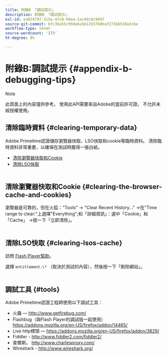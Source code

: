 ```yaml
---
title: 附錄B 「調試提示」
description: 附錄B 「調試提示」
exl-id: ea024797-315e-47c0-99ea-1ac49c8c9697
source-git-commit: bfc3ba55c99daba561255760baf273b6538a3c6e
workflow-type: tm+mt
source-wordcount: '173'
ht-degree: 0%

---
```


# 附錄B:調試提示 {#appendix-b-debugging-tips}

>[!NOTE]
>
>此頁面上的內容僅供參考。 使用此API需要來自Adobe的當前許可證。 不允許未經授權使用。


## 清除臨時資料 {#clearing-temporary-data}

Adobe Primetime認證儲存瀏覽器快取、LSO快取和cookie等臨時資料。 清除臨時資料非常重要，以確保在測試時獲得一張白紙。

- [清除瀏覽器快取和Cookie](#clearing-the-browser-cache-and-cookies)
- [清除LSO快取](#clearing-lsos-cache)\
    

## 清除瀏覽器快取和Cookie {#clearing-the-browser-cache-and-cookies}

瀏覽器是可靠的，但在火狐：&quot;Tools&quot; -\> &quot;Clear Recent History...&quot; -\>在&quot;Time range to clear:&quot;上選擇&quot;Everything&quot;;和「詳細資訊」：選中「Cookie」和「Cache」 -\>按一下「立即清除」。\
 

## 清除LSO快取 {#clearing-lsos-cache}

訪問 [Flash Player幫助](http://www.macromedia.com/support/documentation/en/flashplayer/help/settings_manager07.html)。

選擇 ```entitlement.\*``` （取決於測試的內容），然後按一下「刪除網站」。\
 

## 調試工具 {#tools}

Adobe Primetime認證工程師使用以下調試工具：

- 火蟲 —  <http://www.getfirebug.com/>
- Flashbug（與Flash Player的調試版一起使用） <https://addons.mozilla.org/en-US/firefox/addon/14465/>
- Live http標頭 —  <https://addons.mozilla.org/en-US/firefox/addon/3829/>
- Fiddler - <http://www.fiddler2.com/fiddler2/>
- 查爾斯。 <http://www.charlesproxy.com/>
- Wireshark - <http://www.wireshark.org/>


<!--
## Related Information

- [Programmer Integration Guide](/help/authentication/programmer-integration-guide-overview.md)

- [Using Charles Proxy (Tech Note)](https://tve.zendesk.com/hc/en-us/articles/204962849-Using-Charles-Proxy)
-->
